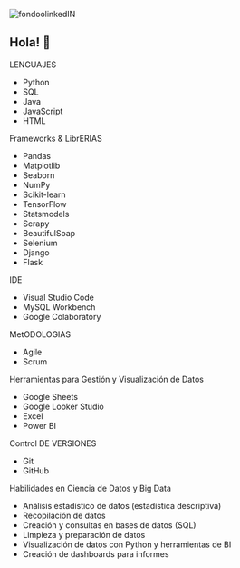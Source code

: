 
![fondoolinkedIN](https://github.com/user-attachments/assets/6e0f9454-d0f1-469d-9b85-d657b389cf10)



## Hola! 👋


LENGUAJES

- Python  
- SQL
- Java
- JavaScript
- HTML

Frameworks & LibrERIAS

- Pandas  
- Matplotlib  
- Seaborn  
- NumPy
- Scikit-learn
- TensorFlow
- Statsmodels
- Scrapy
- BeautifulSoap
- Selenium
- Django
- Flask

IDE

- Visual Studio Code  
- MySQL Workbench
- Google Colaboratory

MetODOLOGIAS

- Agile  
- Scrum 

Herramientas para Gestión y Visualización de Datos

- Google Sheets  
- Google Looker Studio  
- Excel  
- Power BI

Control DE VERSIONES

- Git  
- GitHub 

Habilidades en Ciencia de Datos y Big Data

- Análisis estadístico de datos (estadística descriptiva)  
- Recopilación de datos 
- Creación y consultas en bases de datos (SQL)  
- Limpieza y preparación de datos  
- Visualización de datos con Python y herramientas de BI  
- Creación de dashboards para informes

